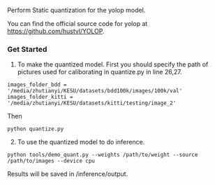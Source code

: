 Perform Static quantization for the yolop model.

You can find the official source code for yolop at https://github.com/hustvl/YOLOP.

### Get Started
1. To make the quantized model.
First you should specify the path of pictures used for caliborating in quantize.py in line 26,27.
```
images_folder_bdd = '/media/zhutianyi/KESU/datasets/bdd100k/images/100k/val'
images_folder_kitti = '/media/zhutianyi/KESU/datasets/kitti/testing/image_2'
```
Then
```
python quantize.py
```

2. To use the quantized model to do inference.
```
python tools/demo_quant.py --weights /path/to/weight --source /path/to/images --device cpu
```
Results will be saved in /inference/output.
